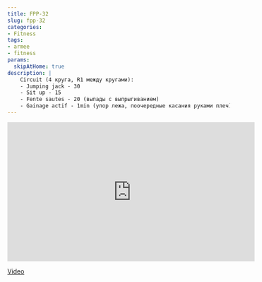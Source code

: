 ```yaml
---
title: FPP-32
slug: fpp-32
categories:
- Fitness
tags:
- armee
- fitness
params:
  skipAtHome: true
description: |
    Circuit (4 круга, R1 между кругами):
    - Jumping jack - 30
    - Sit up - 15
    - Fente sautes - 20 (выпады с выпрыгиванием)
    - Gainage actif - 1min (упор лежа, поочередные касания руками плеч)
---
```

<iframe width="560" height="315" src="https://www.youtube.com/embed/Y0gCXYP_mEA?si=hXzPApikZTUHgYku" title="YouTube video player" frameborder="0" allow="accelerometer; autoplay; clipboard-write; encrypted-media; gyroscope; picture-in-picture; web-share" allowfullscreen></iframe>

[Video](https://youtu.be/Y0gCXYP_mEA?si=hXzPApikZTUHgYku)
